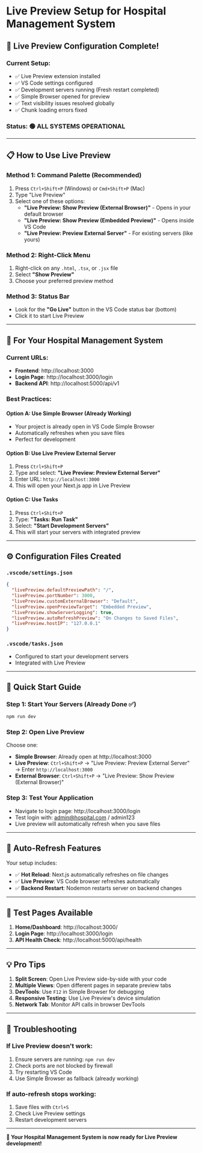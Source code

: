 # Live Preview Setup for Hospital Management System

## 🚀 **Live Preview Configuration Complete!**

### **Current Setup:**
- ✅ Live Preview extension installed
- ✅ VS Code settings configured
- ✅ Development servers running (Fresh restart completed)
- ✅ Simple Browser opened for preview
- ✅ Text visibility issues resolved globally
- ✅ Chunk loading errors fixed

### **Status:** 🟢 **ALL SYSTEMS OPERATIONAL**

---

## 📋 **How to Use Live Preview**

### **Method 1: Command Palette (Recommended)**
1. Press `Ctrl+Shift+P` (Windows) or `Cmd+Shift+P` (Mac)
2. Type "Live Preview" 
3. Select one of these options:
   - **"Live Preview: Show Preview (External Browser)"** - Opens in your default browser
   - **"Live Preview: Show Preview (Embedded Preview)"** - Opens inside VS Code
   - **"Live Preview: Preview External Server"** - For existing servers (like yours)

### **Method 2: Right-Click Menu**
1. Right-click on any `.html`, `.tsx`, or `.jsx` file
2. Select **"Show Preview"**
3. Choose your preferred preview method

### **Method 3: Status Bar**
- Look for the **"Go Live"** button in the VS Code status bar (bottom)
- Click it to start Live Preview

---

## 🔧 **For Your Hospital Management System**

### **Current URLs:**
- **Frontend**: http://localhost:3000
- **Login Page**: http://localhost:3000/login
- **Backend API**: http://localhost:5000/api/v1

### **Best Practices:**

#### **Option A: Use Simple Browser (Already Working)**
- Your project is already open in VS Code Simple Browser
- Automatically refreshes when you save files
- Perfect for development

#### **Option B: Use Live Preview External Server**
1. Press `Ctrl+Shift+P`
2. Type and select: **"Live Preview: Preview External Server"**
3. Enter URL: `http://localhost:3000`
4. This will open your Next.js app in Live Preview

#### **Option C: Use Tasks**
1. Press `Ctrl+Shift+P`
2. Type: **"Tasks: Run Task"**
3. Select: **"Start Development Servers"**
4. This will start your servers with integrated preview

---

## ⚙️ **Configuration Files Created**

### **`.vscode/settings.json`**
```json
{
  "livePreview.defaultPreviewPath": "/",
  "livePreview.portNumber": 3000,
  "livePreview.customExternalBrowser": "Default",
  "livePreview.openPreviewTarget": "Embedded Preview",
  "livePreview.showServerLogging": true,
  "livePreview.autoRefreshPreview": "On Changes to Saved Files",
  "livePreview.hostIP": "127.0.0.1"
}
```

### **`.vscode/tasks.json`**
- Configured to start your development servers
- Integrated with Live Preview

---

## 🎯 **Quick Start Guide**

### **Step 1: Start Your Servers** (Already Done ✅)
```bash
npm run dev
```

### **Step 2: Open Live Preview**
Choose one:
- **Simple Browser**: Already open at http://localhost:3000
- **Live Preview**: `Ctrl+Shift+P` → "Live Preview: Preview External Server" → Enter `http://localhost:3000`
- **External Browser**: `Ctrl+Shift+P` → "Live Preview: Show Preview (External Browser)"

### **Step 3: Test Your Application**
- Navigate to login page: http://localhost:3000/login
- Test login with: admin@hospital.com / admin123
- Live preview will automatically refresh when you save files

---

## 🔄 **Auto-Refresh Features**

Your setup includes:
- ✅ **Hot Reload**: Next.js automatically refreshes on file changes
- ✅ **Live Preview**: VS Code browser refreshes automatically
- ✅ **Backend Restart**: Nodemon restarts server on backend changes

---

## 🏥 **Test Pages Available**

1. **Home/Dashboard**: http://localhost:3000/
2. **Login Page**: http://localhost:3000/login
3. **API Health Check**: http://localhost:5000/api/health

---

## 💡 **Pro Tips**

1. **Split Screen**: Open Live Preview side-by-side with your code
2. **Multiple Views**: Open different pages in separate preview tabs
3. **DevTools**: Use `F12` in Simple Browser for debugging
4. **Responsive Testing**: Use Live Preview's device simulation
5. **Network Tab**: Monitor API calls in browser DevTools

---

## 🔧 **Troubleshooting**

### **If Live Preview doesn't work:**
1. Ensure servers are running: `npm run dev`
2. Check ports are not blocked by firewall
3. Try restarting VS Code
4. Use Simple Browser as fallback (already working)

### **If auto-refresh stops working:**
1. Save files with `Ctrl+S`
2. Check Live Preview settings
3. Restart development servers

---

**🎉 Your Hospital Management System is now ready for Live Preview development!**
